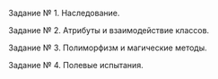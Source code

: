 Задание № 1. Наследование.

Задание № 2. Атрибуты и взаимодействие классов.

Задание № 3. Полиморфизм и магические методы.

Задание № 4. Полевые испытания.